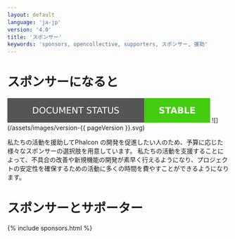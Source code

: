 ```yaml
---
layout: default
language: 'ja-jp'
version: '4.0'
title: 'スポンサー'
keywords: 'sponsors, opencollective, supporters, スポンサー, 援助'
---
```


# スポンサーになると

![](/assets/images/document-status-stable-success.svg) ![](/assets/images/version-{{ pageVersion }}.svg)

私たちの活動を援助してPhalcon の開発を促進したい人のため、予算に応じた様々なスポンサーの選択肢を用意しています。 私たちの活動を支援することによって、不具合の改善や新規機能の開発が素早く行えるようになり、プロジェクトの安定性を確保するための活動に多くの時間を費やすことができるようになります。

# スポンサーとサポーター

{% include sponsors.html %}
